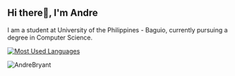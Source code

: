 ## Hi there👋, I'm Andre

I am a student at University of the Philippines - Baguio, currently pursuing a degree in Computer Science.

<!--![Andre's GitHub stats](https://github-readme-stats.vercel.app/api?username=AndreBryant&show_icons=true&theme=dark)-->

[![Most Used Languages](https://github-readme-stats.vercel.app/api/top-langs/?username=AndreBryant&layout=compact&langs_count=12)](https://github.com/AndreBryant)

<p><img align="center" src="https://github-readme-streak-stats.herokuapp.com/?user=AndreBryant&" alt="AndreBryant" /></p>

<!--
**AndreBryant/AndreBryant** is a ✨ _special_ ✨ repository because its `README.md` (this file) appears on your GitHub profile.

Here are some ideas to get you started:

- 🔭 I’m currently working on ...
- 🌱 I’m currently learning ...
- 👯 I’m looking to collaborate on ...
- 🤔 I’m looking for help with ...
- 💬 Ask me about ...
- 📫 How to reach me: ...
- 😄 Pronouns: ...
- ⚡ Fun fact: ...
-->

